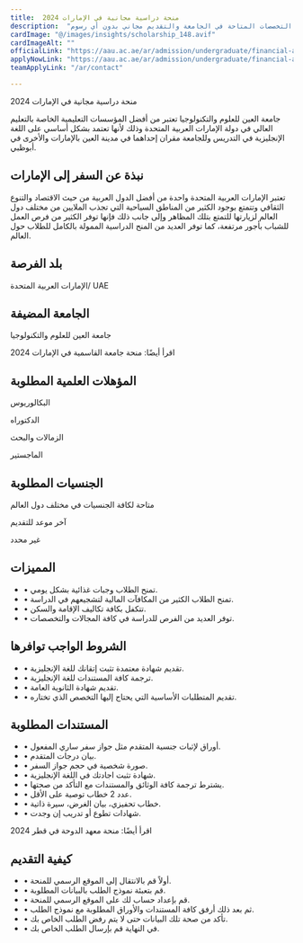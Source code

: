 ```yaml
---
title:  منحة دراسية مجانية في الإمارات 2024 
description:  "منحة ممولة بالكامل مقدمة من جامعة العين في الإمارات في جميع التخصصات المتاحة في الجامعة والتقديم مجاني بدون أي رسوم." 
cardImage: "@/images/insights/scholarship_148.avif" 
cardImageAlt: "" 
officialLink: "https://aau.ac.ae/ar/admission/undergraduate/financial-aid-and-scholarship" 
applyNowLink: "https://aau.ac.ae/ar/admission/undergraduate/financial-aid-and-scholarship" 
teamApplyLink: "/ar/contact"

---
```


منحة دراسية مجانية في الإمارات 2024

جامعة العين للعلوم والتكنولوجيا تعتبر من أفضل المؤسسات التعليمية الخاصة بالتعليم العالي في دولة الإمارات العربية المتحدة وذلك لأنها تعتمد بشكل أساسي على اللغة الإنجليزية في التدريس وللجامعة مقران إحداهما في مدينة العين بالإمارات والأخرى في أبوظبي.

## نبذة عن السفر إلى الإمارات

تعتبر الإمارات العربية المتحدة واحدة من أفضل الدول العربية من حيث الاقتصاد والتنوع الثقافي وتتمتع بوجود الكثير من المناطق السياحية التي تجذب الملايين من مختلف دول العالم لزيارتها للتمتع بتلك المظاهر وإلى جانب ذلك فإنها توفر الكثير من فرص العمل للشباب بأجور مرتفعة، كما توفر العديد من المنح الدراسية الممولة بالكامل للطلاب حول العالم.

## بلد الفرصة

الإمارات العربية المتحدة/ UAE

## الجامعة المضيفة

جامعة العين للعلوم والتكنولوجيا

اقرأ أيضًا: منحة جامعة القاسمية في الإمارات 2024

## المؤهلات العلمية المطلوبة

البكالوريوس

الدكتوراه

الزمالات والبحث

الماجستير

## الجنسيات المطلوبة

متاحة لكافة الجنسيات في مختلف دول العالم

آخر موعد للتقديم

غير محدد

## المميزات

- • تمنح الطلاب وجبات غذائية بشكل يومي.
- • تمنح الطلاب الكثير من المكافآت المالية لتشجيعهم في الدراسة.
- • تتكفل بكافة تكاليف الإقامة والسكن.
- • توفر العديد من الفرص للدراسة في كافة المجالات والتخصصات.

## الشروط الواجب توافرها

- • تقديم شهادة معتمدة تثبت إتقانك للغة الإنجليزية.
- • ترجمة كافة المستندات للغة الإنجليزية.
- • تقديم شهادة الثانوية العامة.
- • تقديم المتطلبات الأساسية التي يحتاج إليها التخصص الذي تختاره.

## المستندات المطلوبة

- • أوراق لإثبات جنسية المتقدم مثل جواز سفر ساري المفعول.
- • بيان درجات المتقدم.
- • صورة شخصية في حجم جواز السفر.
- • شهادة تثبت اجادتك في اللغة الإنجليزية.
- • يشترط ترجمة كافة الوثائق والمستندات مع التأكد من صحتها.
- • عدد 2 خطاب توصية على الأقل.
- • خطاب تحفيزي، بيان الغرض، سيرة ذاتية.
- • شهادات تطوع أو تدريب إن وجدت.

اقرأ أيضًا: منحة معهد الدوحة في قطر 2024

## كيفية التقديم

- • أولاً قم بالانتقال إلى الموقع الرسمي للمنحة.
- • قم بتعبئة نموذج الطلب بالبيانات المطلوبة.
- • قم بإعداد حساب لك على الموقع الرسمي للمنحة.
- • ثم بعد ذلك أرفق كافة المستندات والأوراق المطلوبة مع نموذج الطلب.
- • تأكد من صحة تلك البيانات حتى لا يتم رفض الطلب الخاص بك.
- • في النهاية قم بإرسال الطلب الخاص بك.

